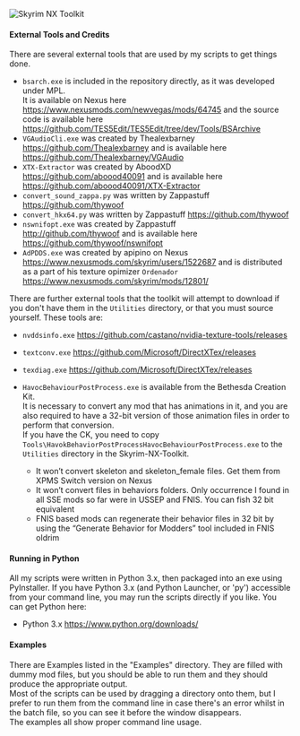 ![Skyrim NX Toolkit](https://camo.githubusercontent.com/b10a380e93a478c591f32704011f9bd54012d1f3/68747470733a2f2f692e696d6775722e636f6d2f5a4979553079612e706e67)

#### External Tools and Credits
There are several external tools that are used by my scripts to get things done.  
- `bsarch.exe` is included in the repository directly, as it was developed under MPL.  
  It is available on Nexus here  
  <https://www.nexusmods.com/newvegas/mods/64745> and the source code is available here  
  <https://github.com/TES5Edit/TES5Edit/tree/dev/Tools/BSArchive>
- `VGAudioCli.exe` was created by Thealexbarney  
  <https://github.com/Thealexbarney> and is available here  
  <https://github.com/Thealexbarney/VGAudio>
- `XTX-Extractor` was created by AboodXD  
  <https://github.com/aboood40091> and is available here  
  <https://github.com/aboood40091/XTX-Extractor>
- `convert_sound_zappa.py` was written by Zappastuff <https://github.com/thywoof>
- `convert_hkx64.py` was written by Zappastuff <https://github.com/thywoof>
- `nswnifopt.exe` was created by Zappastuff  
  <http://github.com/thywoof> and is available here  
  <https://github.com/thywoof/nswnifopt>
- `AdPDDS.exe` was created by apipino on Nexus <https://www.nexusmods.com/skyrim/users/1522687> and is distributed as a part of his texture opimizer `Ordenador` <https://www.nexusmods.com/skyrim/mods/12801/>

There are further external tools that the toolkit will attempt to download if you don't have them in the `Utilities` directory, or that you must source yourself.
These tools are:
- `nvddsinfo.exe` <https://github.com/castano/nvidia-texture-tools/releases>
- `textconv.exe` <https://github.com/Microsoft/DirectXTex/releases>
- `texdiag.exe` <https://github.com/Microsoft/DirectXTex/releases>
- `HavocBehaviourPostProcess.exe` is available from the Bethesda Creation Kit.  
  It is necessary to convert any mod that has animations in it, and you are also required to have a 32-bit version of those animation files in order to perform that conversion.  
  If you have the CK, you need to copy `Tools\HavokBehaviorPostProcessHavocBehaviourPostProcess.exe` to the `Utilities` directory in the Skyrim-NX-Toolkit.

    - It won’t convert skeleton and skeleton_female files. Get them from XPMS Switch version on Nexus
    - It won’t convert files in behaviors folders. Only occurrence I found in all SSE mods so far were in USSEP and FNIS. You can fish 32 bit equivalent
    - FNIS based mods can regenerate their behavior files in 32 bit by using the “Generate Behavior for Modders” tool included in FNIS oldrim
  
#### Running in Python
All my scripts were written in Python 3.x, then packaged into an exe using PyInstaller.
If you have Python 3.x (and Python Launcher, or 'py') accessible from your command line, you may run the scripts directly if you like.
You can get Python here:
- Python 3.x https://www.python.org/downloads/

#### Examples
There are Examples listed in the "Examples" directory.  They are filled with dummy mod files, but you should be able to run them and they should produce the appropriate output.  
Most of the scripts can be used by dragging a directory onto them, but I prefer to run them from the command line in case there's an error whilst in the batch file, so you can see it before the window disappears.  
The examples all show proper command line usage.

